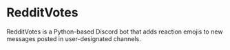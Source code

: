 # RedditVotes
RedditVotes is a Python-based Discord bot that adds reaction emojis to new messages posted in user-designated channels.

